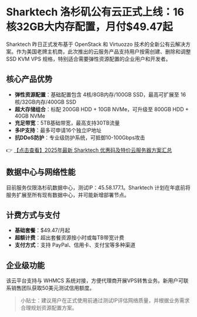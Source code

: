 # Sharktech 洛杉矶公有云正式上线：16核32GB大内存配置，月付$49.47起

Sharktech 昨日正式发布基于 OpenStack 和 Virtuozzo 技术的全新公有云解决方案。作为美国老牌主机商，此次推出的云服务产品支持用户按需创建、删除和调整 SSD KVM VPS 规格，特别适合需要弹性资源配置的企业用户和开发者。

## 核心产品优势

- **弹性资源配置**：基础配置包含 4核/8GB内存/100GB SSD，最高可扩展至 16核/32GB内存/400GB SSD
- **超大存储组合**：标配 200GB HDD + 10GB NVMe，可升级至 800GB HDD + 40GB NVMe
- **充足带宽**：5TB基础带宽，最高支持30TB流量
- **多IP支持**：最多可申请16个独立IP地址
- **抗DDoS防护**：专业级防护系统，可抵御10-100Gbps攻击

👉 [【点击查看】2025年最新 Sharktech 优惠码及特价云服务器方案汇总](https://bit.ly/Sharktech)

## 数据中心与网络性能

目前服务仅限洛杉矶数据中心，测试IP：45.58.177.1。Sharktech 计划在年底前将服务扩展至所有现有数据中心，并可能新增部署节点。

## 计费方式与支付

- **基础套餐**：$49.47/月起
- **超额计费**：超出套餐资源按小时或每TB带宽计费
- **支付方式**：支持 PayPal、信用卡、支付宝等多种渠道

## 企业级功能

该云平台支持与 WHMCS 系统对接，方便代理商开展VPS转售业务。新用户可联系销售团队获取50美元测试信用额度。

> 小贴士：建议用户在正式使用前通过测试IP评估网络质量，并根据业务需求合理规划资源配置方案。